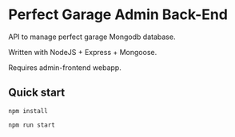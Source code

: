 # Perfect Garage Admin Back-End

API to manage perfect garage Mongodb database.

Written with NodeJS + Express + Mongoose.

Requires admin-frontend webapp.

## Quick start

```
npm install
```
```
npm run start
```
